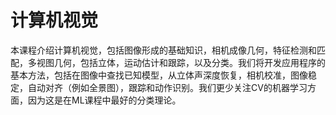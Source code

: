# 计算机视觉

本课程介绍计算机视觉，包括图像形成的基础知识，相机成像几何，特征检测和匹配，多视图几何，包括立体，运动估计和跟踪，以及分类。我们将开发应用程序的基本方法，包括在图像中查找已知模型，从立体声深度恢复，相机校准，图像稳定，自动对齐（例如全景图），跟踪和动作识别。我们更少关注CV的机器学习方面，因为这是在ML课程中最好的分类理论。